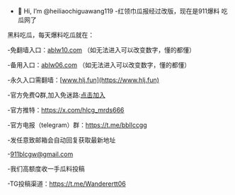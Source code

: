 - 👋 Hi, I’m @heiliaochiguawang119
-红领巾瓜报经过改版，现在是911爆料 吃瓜网了

黑料吃瓜，每天爆料吃瓜就在：

-免翻墙入口：[ablw10.com](https://www.ablw10.com) （如无法进入可以改变数字，懂的都懂）

-备用入口：[ablw06.com](https://www.ablw06.com) （如无法进入可以改变数字，懂的都懂）

-永久入口需翻墙：[www.hlj.fun](https://www.hlj.fun)

-官方免费Q群,加入免迷路:[点击加入](http://c.wiwji52.cn/s/VnSe)

-官方推特：https://x.com/hlcg_mrds666

-官方电报（telegram）群：https://t.me/bbllccgg

-发任意致邮箱会自动回复获取最新地址

-[911blcgw@gmail.com](mailto:911blcgw@gmail)

-我们高额度收一手瓜料投稿

-TG投稿渠道：https://t.me/Wanderertt06
